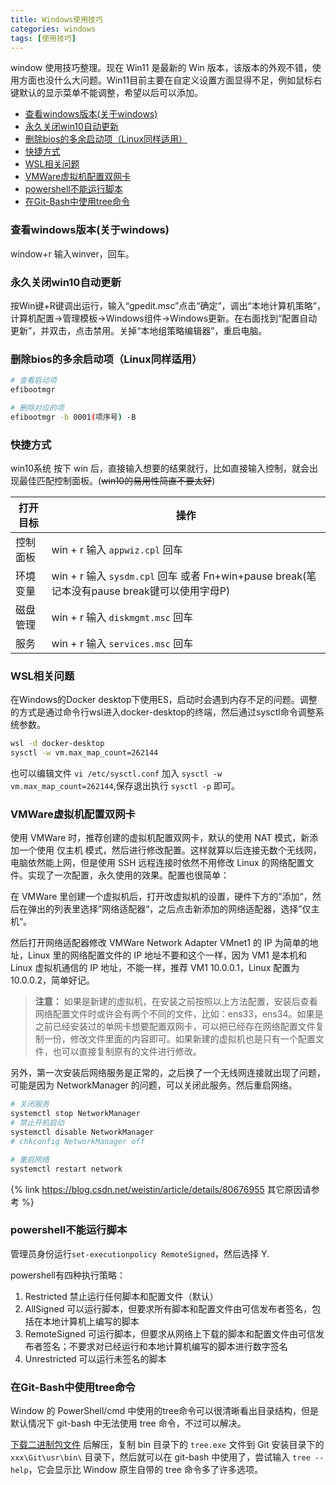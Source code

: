 ```yaml
---
title: Windows使用技巧
categories: windows
tags: [使用技巧]
---
```


window 使用技巧整理。现在 Win11 是最新的 Win 版本，该版本的外观不错，使用方面也没什么大问题。Win11目前主要在自定义设置方面显得不足，例如鼠标右键默认的显示菜单不能调整，希望以后可以添加。

<!-- more -->

<!-- @import "[TOC]" {cmd="toc" depthFrom=2 depthTo=6 orderedList=true} -->

<!-- code_chunk_output -->

- [查看windows版本(关于windows)](#查看windows版本关于windows)
- [永久关闭win10自动更新](#永久关闭win10自动更新)
- [删除bios的多余启动项（Linux同样适用）](#删除bios的多余启动项linux同样适用)
- [快捷方式](#快捷方式)
- [WSL相关问题](#wsl相关问题)
- [VMWare虚拟机配置双网卡](#vmware虚拟机配置双网卡)
- [powershell不能运行脚本](#powershell不能运行脚本)
- [在Git-Bash中使用tree命令](#在git-bash中使用tree命令)

<!-- /code_chunk_output -->

### 查看windows版本(关于windows)

window+r   输入winver，回车。

### 永久关闭win10自动更新

按Win键+R键调出运行，输入“gpedit.msc”点击“确定”，调出“本地计算机策略”，计算机配置→管理模板→Windows组件→Windows更新。在右面找到“配置自动更新”，并双击，点击禁用。关掉“本地组策略编辑器”，重启电脑。

### 删除bios的多余启动项（Linux同样适用）

```bash
# 查看启动项
efibootmgr

# 删除对应的项
efibootmgr -b 0001(项序号) -B
```

### 快捷方式

win10系统 按下 win 后，直接输入想要的结果就行，比如直接输入控制，就会出现最佳匹配控制面板。(~~win10的易用性简直不要太好~~)

|打开目标|操作|
|--|--|
|控制面板|win + r 输入 `appwiz.cpl` 回车|
|环境变量|win + r 输入 `sysdm.cpl` 回车 或者 Fn+win+pause break(笔记本没有pause break键可以使用字母P)|
|磁盘管理|win + r 输入 `diskmgmt.msc` 回车|
|服务|win + r 输入 `services.msc` 回车|

### WSL相关问题

在Windows的Docker desktop下使用ES，启动时会遇到内存不足的问题。调整的方式是通过命令行wsl进入docker-desktop的终端，然后通过sysctl命令调整系统参数。

```bash
wsl -d docker-desktop
sysctl -w vm.max_map_count=262144
```

也可以编辑文件 `vi /etc/sysctl.conf` 加入 `sysctl -w vm.max_map_count=262144`,保存退出执行 `sysctl -p` 即可。

### VMWare虚拟机配置双网卡

使用 VMWare 时，推荐创建的虚拟机配置双网卡，默认的使用 NAT 模式，新添加一个使用 仅主机 模式，然后进行修改配置。这样就算以后连接无数个无线网，电脑依然能上网，但是使用 SSH 远程连接时依然不用修改 Linux 的网络配置文件。实现了一次配置，永久使用的效果。配置也很简单：

在 VMWare 里创建一个虚拟机后，打开改虚拟机的设置，硬件下方的”添加“，然后在弹出的列表里选择”网络适配器“，之后点击新添加的网络适配器，选择”仅主机“。

然后打开网络适配器修改 VMWare Network Adapter VMnet1 的 IP 为简单的地址，Linux 里的网络配置文件的 IP 地址不要和这个一样，因为 VM1 是本机和 Linux 虚拟机通信的 IP 地址，不能一样，推荐 VM1 10.0.0.1，Linux 配置为 10.0.0.2，简单好记。

> **注意：** 如果是新建的虚拟机，在安装之前按照以上方法配置，安装后查看网络配置文件时或许会有两个不同的文件，比如：ens33，ens34。如果是之前已经安装过的单网卡想要配置双网卡，可以把已经存在网络配置文件复制一份，修改文件里面的内容即可。如果新建的虚拟机也是只有一个配置文件，也可以直接复制原有的文件进行修改。

另外，第一次安装后网络服务是正常的，之后换了一个无线网连接就出现了问题，可能是因为 NetworkManager 的问题，可以关闭此服务。然后重启网络。

```bash
# 关闭服务
systemctl stop NetworkManager
# 禁止开机启动
systemctl disable NetworkManager
# chkconfig NetworkManager off

# 重启网络
systemctl restart network
```

{% link https://blog.csdn.net/weistin/article/details/80676955 其它原因请参考 %}

### powershell不能运行脚本

管理员身份运行`set-executionpolicy RemoteSigned`，然后选择 Y.

powershell有四种执行策略：

1. Restricted 禁止运行任何脚本和配置文件（默认）
2. AllSigned 可以运行脚本，但要求所有脚本和配置文件由可信发布者签名，包括在本地计算机上编写的脚本
3. RemoteSigned 可运行脚本，但要求从网络上下载的脚本和配置文件由可信发布者签名；不要求对已经运行和本地计算机编写的脚本进行数字签名
4. Unrestricted 可以运行未签名的脚本

### 在Git-Bash中使用tree命令

Window 的 PowerShell/cmd 中使用的tree命令可以很清晰看出目录结构，但是默认情况下 git-bash 中无法使用 tree 命令，不过可以解决。

[下载二进制包文件](http://gnuwin32.sourceforge.net/packages/tree.htm) 后解压，复制 bin 目录下的 `tree.exe` 文件到 Git 安装目录下的 `xxx\Git\usr\bin\` 目录下，然后就可以在 git-bash 中使用了，尝试输入 `tree --help`，它会显示比 Window 原生自带的 tree 命令多了许多选项。
